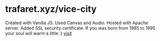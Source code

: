 # trafaret.xyz/vice-city
Created with Vanilla JS. Used Canvas and Audio. Hosted with Apache server. Added SSL security certificate.
If you was born from 1985 to 1995 your soul will warm a little :)
[visit](https://trafaret.xyz/vice-city)
